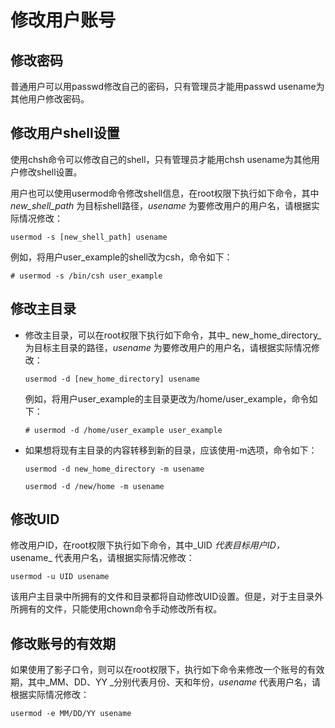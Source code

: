 # 修改用户账号<a name="ZH-CN_TOPIC_0182317323"></a>

## 修改密码<a name="zh-cn_topic_0151921036_sd4ca20effd4a43568429e865b27eaa8e"></a>

普通用户可以用passwd修改自己的密码，只有管理员才能用passwd usename为其他用户修改密码。

## 修改用户shell设置<a name="zh-cn_topic_0151921036_sacc71044bcfa400aa4c28aaff0dc9721"></a>

使用chsh命令可以修改自己的shell，只有管理员才能用chsh usename为其他用户修改shell设置。

用户也可以使用usermod命令修改shell信息，在root权限下执行如下命令，其中  _new\_shell\_path_  为目标shell路径，_usename_  为要修改用户的用户名，请根据实际情况修改：

```
usermod -s [new_shell_path] usename
```

例如，将用户user\_example的shell改为csh，命令如下：

```
# usermod -s /bin/csh user_example
```

## 修改主目录<a name="zh-cn_topic_0151921036_se0afe3a359274e7e9cff9f1574aca343"></a>

-   修改主目录，可以在root权限下执行如下命令，其中_ new\_home\_directory_  为目标主目录的路径，_usename_  为要修改用户的用户名，请根据实际情况修改：

    ```
    usermod -d [new_home_directory] usename
    ```

    例如，将用户user\_example的主目录更改为/home/user\_example，命令如下：

    ```
    # usermod -d /home/user_example user_example
    ```

-   如果想将现有主目录的内容转移到新的目录，应该使用-m选项，命令如下：

    ```
    usermod -d new_home_directory -m usename
    ```

    ```
    usermod -d /new/home -m usename
    ```


## 修改UID<a name="zh-cn_topic_0151921036_sddb73179ed6f4f9f9677e2b0957820b3"></a>

修改用户ID，在root权限下执行如下命令，其中_UID _代表目标用户ID，_ usename_  代表用户名，请根据实际情况修改：

```
usermod -u UID usename
```

该用户主目录中所拥有的文件和目录都将自动修改UID设置。但是，对于主目录外所拥有的文件，只能使用chown命令手动修改所有权。

## 修改账号的有效期<a name="zh-cn_topic_0151921036_sbdcb59dafe5b4c2799f5c7e5ba81601d"></a>

如果使用了影子口令，则可以在root权限下，执行如下命令来修改一个账号的有效期，其中_MM、DD、YY _分别代表月份、天和年份，_usename_  代表用户名，请根据实际情况修改：

```
usermod -e MM/DD/YY usename
```

